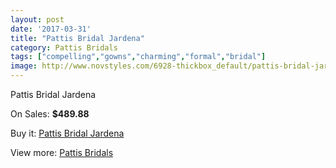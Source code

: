 ```yaml
---
layout: post
date: '2017-03-31'
title: "Pattis Bridal Jardena"
category: Pattis Bridals
tags: ["compelling","gowns","charming","formal","bridal"]
image: http://www.novstyles.com/6928-thickbox_default/pattis-bridal-jardena.jpg
---
```

Pattis Bridal Jardena

On Sales: **$489.88**
<a href="https://www.novstyles.com/en/pattis-bridals/4628-pattis-bridal-jardena.html"><amp-img layout="responsive" width="600" height="600" src="//www.novstyles.com/6928-thickbox_default/pattis-bridal-jardena.jpg" alt="Pattis Bridal Jardena 0" /></a>

Buy it: [Pattis Bridal Jardena](https://www.novstyles.com/en/pattis-bridals/4628-pattis-bridal-jardena.html "Pattis Bridal Jardena")

View more: [Pattis Bridals](https://www.novstyles.com/en/28-pattis-bridals "Pattis Bridals")